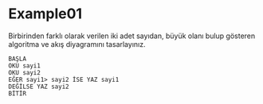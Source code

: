 <h1>Example01</h1>
<p>Birbirinden farklı olarak verilen iki adet sayıdan, büyük olanı bulup gösteren algoritma ve akış diyagramını tasarlayınız.</p>

```
BAŞLA
OKU sayi1
OKU sayi2
EĞER sayi1> sayi2 İSE YAZ sayi1
DEĞİLSE YAZ sayi2
BİTİR
```
